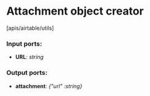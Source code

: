 # Attachment object creator

[apis/airtable/utils]

### Input ports:

* __URL__: _string_



### Output ports:

* __attachment__: _{"url" :string}_



